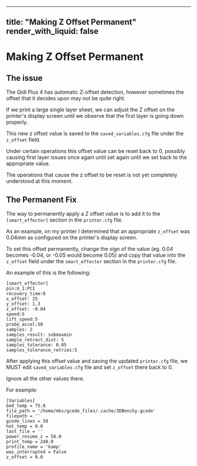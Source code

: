 
---
title: "Making Z Offset Permanent"
render_with_liquid: false
---

# Making Z Offset Permanent

## The issue

The Qidi Plus 4 has automatic Z-offset detection, however sometimes the offset that it decides upon may not be quite right.

If we print a large single layer sheet, we can adjust the Z offset on the printer's display screen until we observe that the first layer is going down properly.

This new z offset value is saved to the `saved_variables.cfg` file under the `z_offset` field.

Under certain operations this offset value can be reset back to 0, possibly causing first layer issues once again until set again until we set back to the appropriate value.

The operations that cause the z offset to be reset is not yet completely understood at this moment.


## The Permanent Fix

The way to permanently apply a Z offset value is to add it to the `[smart_effector]` section in the `printer.cfg` file.

As an example, on my printer I determined that an appropriate `z_offset` was 0.04mm as configured on the printer's display screen.

To set this offset permanently, change the sign of the value (eg. 0.04 becomes -0.04, or -0.05 would become 0.05) and copy that value into the `z_offset` field under the `smart_effector` section in the `printer.cfg` file.

An example of this is the following:


```
[smart_effector]
pin:U_1:PC1
recovery_time:0
x_offset: 25
y_offset: 1.3
z_offset: -0.04
speed:5
lift_speed:5
probe_accel:50
samples: 2
samples_result: submaxmin
sample_retract_dist: 5
samples_tolerance: 0.05
samples_tolerance_retries:5
```


After applying this offset value and saving the updated `printer.cfg` file, we MUST edit `saved_variables.cfg` file and set `z_offset` there back to 0.

Ignore all the other values there.

For example:

```
[Variables]
bed_temp = 75.0
file_path = '/home/mks/gcode_files/.cache/3DBenchy.gcode'
filepath = ''
gcode_lines = 50
hot_temp = 0.0
last_file = ''
power_resume_z = 58.0
print_temp = 240.0
profile_name = 'kamp'
was_interrupted = False
z_offset = 0.0
```
